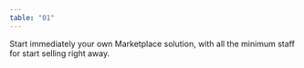 ```yaml
---
table: "01"
---
```

Start immediately your own Marketplace solution, with all the minimum staff for start selling right away.
